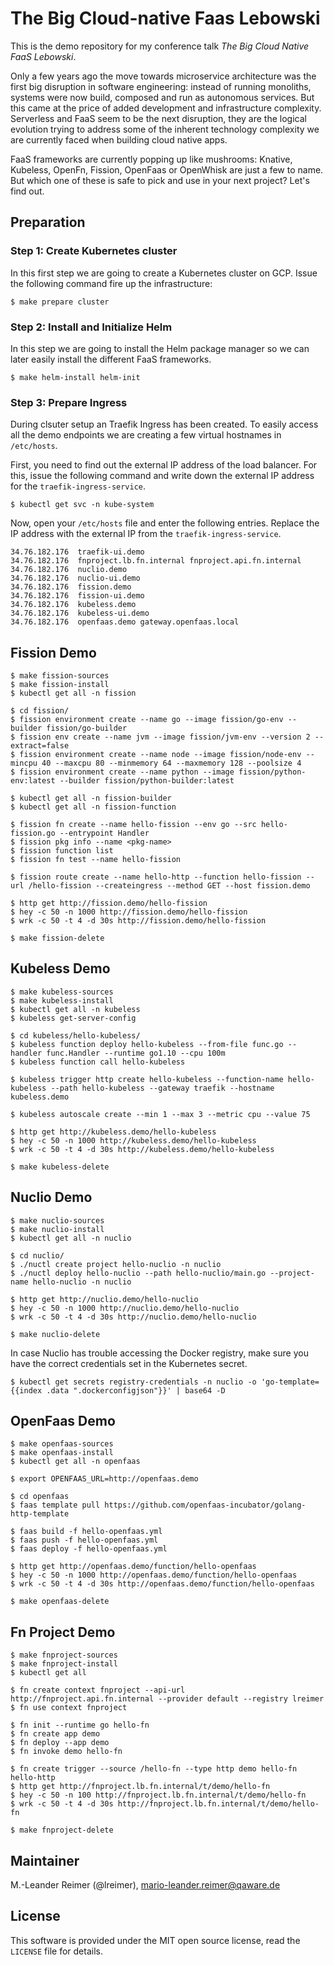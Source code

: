 # The Big Cloud-native Faas Lebowski

This is the demo repository for my conference talk *The Big Cloud Native FaaS Lebowski*.

Only a few years ago the move towards microservice architecture was the first big disruption in software engineering: instead of running monoliths, systems were now build, composed and run as autonomous services. But this came at the price of added development and infrastructure complexity. Serverless and FaaS seem to be the next disruption, they are the logical evolution trying to address some of the inherent technology complexity we are currently faced when building cloud native apps.

FaaS frameworks are currently popping up like mushrooms: Knative, Kubeless, OpenFn, Fission, OpenFaas or OpenWhisk are just a few to name. But which one of these is safe to pick and use in your next project? Let's find out.

## Preparation

### Step 1: Create Kubernetes cluster

In this first step we are going to create a Kubernetes cluster on GCP. Issue the
following command fire up the infrastructure:
```
$ make prepare cluster
```

### Step 2: Install and Initialize Helm

In this step we are going to install the Helm package manager so we can later easily
install the different FaaS frameworks.

```
$ make helm-install helm-init
```

### Step 3: Prepare Ingress

During clsuter setup an Traefik Ingress has been created. To easily access all the
demo endpoints we are creating a few virtual hostnames in `/etc/hosts`.

First, you need to find out the external IP address of the load balancer. For this, issue the
following command and write down the external IP address for the `traefik-ingress-service`.

```
$ kubectl get svc -n kube-system
```

Now, open your `/etc/hosts` file and enter the following entries. Replace the IP address with
the external IP from the `traefik-ingress-service`.

```
34.76.182.176  traefik-ui.demo
34.76.182.176  fnproject.lb.fn.internal fnproject.api.fn.internal
34.76.182.176  nuclio.demo
34.76.182.176  nuclio-ui.demo
34.76.182.176  fission.demo
34.76.182.176  fission-ui.demo
34.76.182.176  kubeless.demo
34.76.182.176  kubeless-ui.demo
34.76.182.176  openfaas.demo gateway.openfaas.local
```

## Fission Demo

```
$ make fission-sources
$ make fission-install
$ kubectl get all -n fission

$ cd fission/
$ fission environment create --name go --image fission/go-env --builder fission/go-builder
$ fission env create --name jvm --image fission/jvm-env --version 2 --extract=false
$ fission environment create --name node --image fission/node-env --mincpu 40 --maxcpu 80 --minmemory 64 --maxmemory 128 --poolsize 4
$ fission environment create --name python --image fission/python-env:latest --builder fission/python-builder:latest

$ kubectl get all -n fission-builder
$ kubectl get all -n fission-function

$ fission fn create --name hello-fission --env go --src hello-fission.go --entrypoint Handler
$ fission pkg info --name <pkg-name>
$ fission function list
$ fission fn test --name hello-fission

$ fission route create --name hello-http --function hello-fission --url /hello-fission --createingress --method GET --host fission.demo

$ http get http://fission.demo/hello-fission
$ hey -c 50 -n 1000 http://fission.demo/hello-fission
$ wrk -c 50 -t 4 -d 30s http://fission.demo/hello-fission

$ make fission-delete
```

## Kubeless Demo

```
$ make kubeless-sources
$ make kubeless-install
$ kubectl get all -n kubeless
$ kubeless get-server-config

$ cd kubeless/hello-kubeless/
$ kubeless function deploy hello-kubeless --from-file func.go --handler func.Handler --runtime go1.10 --cpu 100m
$ kubeless function call hello-kubeless

$ kubeless trigger http create hello-kubeless --function-name hello-kubeless --path hello-kubeless --gateway traefik --hostname kubeless.demo

$ kubeless autoscale create --min 1 --max 3 --metric cpu --value 75

$ http get http://kubeless.demo/hello-kubeless
$ hey -c 50 -n 1000 http://kubeless.demo/hello-kubeless
$ wrk -c 50 -t 4 -d 30s http://kubeless.demo/hello-kubeless

$ make kubeless-delete
```

## Nuclio Demo

```
$ make nuclio-sources
$ make nuclio-install
$ kubectl get all -n nuclio

$ cd nuclio/
$ ./nuctl create project hello-nuclio -n nuclio
$ ./nuctl deploy hello-nuclio --path hello-nuclio/main.go --project-name hello-nuclio -n nuclio

$ http get http://nuclio.demo/hello-nuclio
$ hey -c 50 -n 1000 http://nuclio.demo/hello-nuclio
$ wrk -c 50 -t 4 -d 30s http://nuclio.demo/hello-nuclio

$ make nuclio-delete
```

In case Nuclio has trouble accessing the Docker registry, make sure you have the correct credentials
set in the Kubernetes secret.

```
$ kubectl get secrets registry-credentials -n nuclio -o 'go-template={{index .data ".dockerconfigjson"}}' | base64 -D
```

## OpenFaas Demo

```
$ make openfaas-sources
$ make openfaas-install
$ kubectl get all -n openfaas

$ export OPENFAAS_URL=http://openfaas.demo

$ cd openfaas
$ faas template pull https://github.com/openfaas-incubator/golang-http-template

$ faas build -f hello-openfaas.yml
$ faas push -f hello-openfaas.yml
$ faas deploy -f hello-openfaas.yml

$ http get http://openfaas.demo/function/hello-openfaas
$ hey -c 50 -n 1000 http://openfaas.demo/function/hello-openfaas
$ wrk -c 50 -t 4 -d 30s http://openfaas.demo/function/hello-openfaas

$ make openfaas-delete
```

## Fn Project Demo

```
$ make fnproject-sources
$ make fnproject-install
$ kubectl get all

$ fn create context fnproject --api-url http://fnproject.api.fn.internal --provider default --registry lreimer
$ fn use context fnproject

$ fn init --runtime go hello-fn
$ fn create app demo
$ fn deploy --app demo
$ fn invoke demo hello-fn

$ fn create trigger --source /hello-fn --type http demo hello-fn hello-http
$ http get http://fnproject.lb.fn.internal/t/demo/hello-fn
$ hey -c 50 -n 100 http://fnproject.lb.fn.internal/t/demo/hello-fn
$ wrk -c 50 -t 4 -d 30s http://fnproject.lb.fn.internal/t/demo/hello-fn

$ make fnproject-delete
```

## Maintainer

M.-Leander Reimer (@lreimer), <mario-leander.reimer@qaware.de>

## License

This software is provided under the MIT open source license, read the `LICENSE`
file for details.
